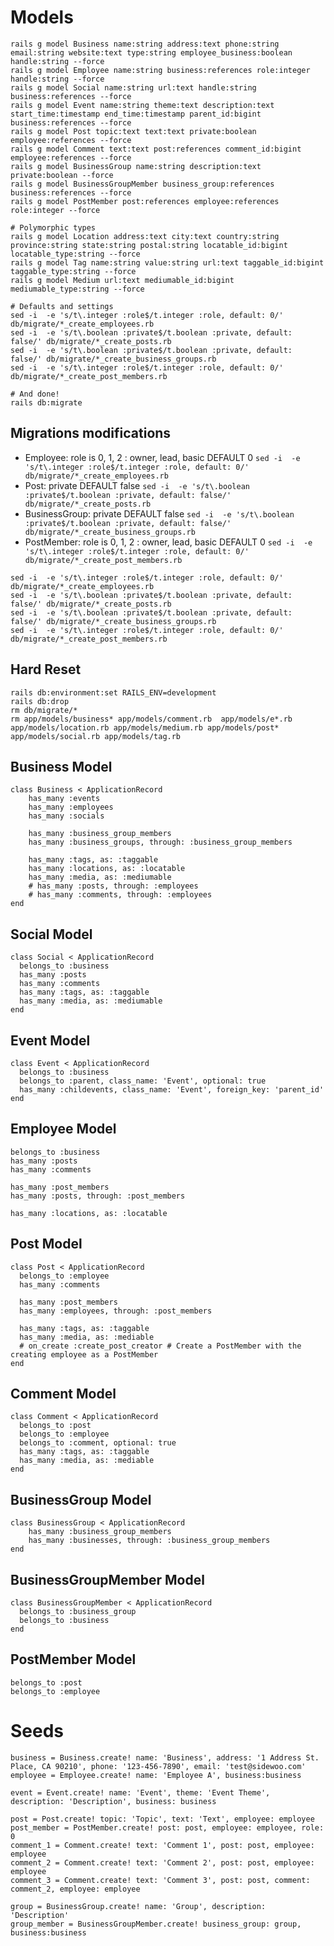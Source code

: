 # Models

```
rails g model Business name:string address:text phone:string email:string website:text type:string employee_business:boolean handle:string --force
rails g model Employee name:string business:references role:integer handle:string --force
rails g model Social name:string url:text handle:string business:references --force
rails g model Event name:string theme:text description:text start_time:timestamp end_time:timestamp parent_id:bigint business:references --force
rails g model Post topic:text text:text private:boolean employee:references --force
rails g model Comment text:text post:references comment_id:bigint employee:references --force
rails g model BusinessGroup name:string description:text private:boolean --force
rails g model BusinessGroupMember business_group:references business:references --force
rails g model PostMember post:references employee:references role:integer --force

# Polymorphic types
rails g model Location address:text city:text country:string province:string state:string postal:string locatable_id:bigint locatable_type:string --force
rails g model Tag name:string value:string url:text taggable_id:bigint taggable_type:string --force
rails g model Medium url:text mediumable_id:bigint mediumable_type:string --force

# Defaults and settings
sed -i  -e 's/t\.integer :role$/t.integer :role, default: 0/' db/migrate/*_create_employees.rb
sed -i  -e 's/t\.boolean :private$/t.boolean :private, default: false/' db/migrate/*_create_posts.rb
sed -i  -e 's/t\.boolean :private$/t.boolean :private, default: false/' db/migrate/*_create_business_groups.rb
sed -i  -e 's/t\.integer :role$/t.integer :role, default: 0/' db/migrate/*_create_post_members.rb

# And done!
rails db:migrate
```
## Migrations modifications

* Employee: role is 0, 1, 2 : owner, lead, basic DEFAULT 0
`sed -i  -e 's/t\.integer :role$/t.integer :role, default: 0/' db/migrate/*_create_employees.rb`
* Post: private DEFAULT false
`sed -i  -e 's/t\.boolean :private$/t.boolean :private, default: false/' db/migrate/*_create_posts.rb`
* BusinessGroup: private DEFAULT false
`sed -i  -e 's/t\.boolean :private$/t.boolean :private, default: false/' db/migrate/*_create_business_groups.rb`
* PostMember: role is 0, 1, 2 : owner, lead, basic DEFAULT 0
`sed -i  -e 's/t\.integer :role$/t.integer :role, default: 0/' db/migrate/*_create_post_members.rb`

```
sed -i  -e 's/t\.integer :role$/t.integer :role, default: 0/' db/migrate/*_create_employees.rb
sed -i  -e 's/t\.boolean :private$/t.boolean :private, default: false/' db/migrate/*_create_posts.rb
sed -i  -e 's/t\.boolean :private$/t.boolean :private, default: false/' db/migrate/*_create_business_groups.rb
sed -i  -e 's/t\.integer :role$/t.integer :role, default: 0/' db/migrate/*_create_post_members.rb
```

## Hard Reset
```
rails db:environment:set RAILS_ENV=development 
rails db:drop
rm db/migrate/*
rm app/models/business* app/models/comment.rb  app/models/e*.rb app/models/location.rb app/models/medium.rb app/models/post* app/models/social.rb app/models/tag.rb
```

## Business Model
```
class Business < ApplicationRecord
    has_many :events
    has_many :employees
    has_many :socials

    has_many :business_group_members
    has_many :business_groups, through: :business_group_members

    has_many :tags, as: :taggable
    has_many :locations, as: :locatable
    has_many :media, as: :mediumable
    # has_many :posts, through: :employees
    # has_many :comments, through: :employees
end
```

## Social Model
```
class Social < ApplicationRecord
  belongs_to :business
  has_many :posts
  has_many :comments
  has_many :tags, as: :taggable
  has_many :media, as: :mediumable
end
```

## Event Model
```
class Event < ApplicationRecord
  belongs_to :business
  belongs_to :parent, class_name: 'Event', optional: true
  has_many :childevents, class_name: 'Event', foreign_key: 'parent_id'
end
```

## Employee Model
```
belongs_to :business
has_many :posts
has_many :comments

has_many :post_members
has_many :posts, through: :post_members

has_many :locations, as: :locatable
```

## Post Model
```
class Post < ApplicationRecord
  belongs_to :employee
  has_many :comments
  
  has_many :post_members
  has_many :employees, through: :post_members
  
  has_many :tags, as: :taggable
  has_many :media, as: :mediable
  # on_create :create_post_creator # Create a PostMember with the creating employee as a PostMember
end
```

## Comment Model
```
class Comment < ApplicationRecord
  belongs_to :post
  belongs_to :employee
  belongs_to :comment, optional: true
  has_many :tags, as: :taggable
  has_many :media, as: :mediable
end
```

## BusinessGroup Model
```
class BusinessGroup < ApplicationRecord
    has_many :business_group_members
    has_many :businesses, through: :business_group_members
end
```

## BusinessGroupMember Model
```
class BusinessGroupMember < ApplicationRecord
  belongs_to :business_group
  belongs_to :business
end
```

## PostMember Model
```
belongs_to :post
belongs_to :employee
```


# Seeds

```
business = Business.create! name: 'Business', address: '1 Address St. Place, CA 90210', phone: '123-456-7890', email: 'test@sidewoo.com'
employee = Employee.create! name: 'Employee A', business:business

event = Event.create! name: 'Event', theme: 'Event Theme', description: 'Description', business: business

post = Post.create! topic: 'Topic', text: 'Text', employee: employee
post_member = PostMember.create! post: post, employee: employee, role: 0
comment_1 = Comment.create! text: 'Comment 1', post: post, employee: employee
comment_2 = Comment.create! text: 'Comment 2', post: post, employee: employee
comment_3 = Comment.create! text: 'Comment 3', post: post, comment: comment_2, employee: employee

group = BusinessGroup.create! name: 'Group', description: 'Description'
group_member = BusinessGroupMember.create! business_group: group, business:business
```